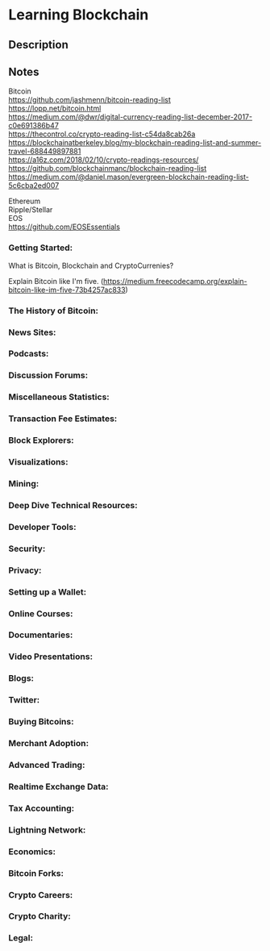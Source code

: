 # Learning Blockchain   

## Description   

## Notes
  Bitcoin   
    https://github.com/jashmenn/bitcoin-reading-list   
    https://lopp.net/bitcoin.html   
    https://medium.com/@dwr/digital-currency-reading-list-december-2017-c0e691386b47   
    https://thecontrol.co/crypto-reading-list-c54da8cab26a   
    https://blockchainatberkeley.blog/my-blockchain-reading-list-and-summer-travel-688449897881   
    https://a16z.com/2018/02/10/crypto-readings-resources/   
    https://github.com/blockchainmanc/blockchain-reading-list   
    https://medium.com/@daniel.mason/evergreen-blockchain-reading-list-5c6cba2ed007   
  
    
  Ethereum   
  Ripple/Stellar   
  EOS   
    https://github.com/EOSEssentials  


### Getting Started:   
  What is Bitcoin, Blockchain and CryptoCurrenies?
  
  Explain Bitcoin like I'm five. (https://medium.freecodecamp.org/explain-bitcoin-like-im-five-73b4257ac833)   


### The History of Bitcoin:   


### News Sites:   


### Podcasts:   


### Discussion Forums:   


### Miscellaneous Statistics:   


### Transaction Fee Estimates:   


### Block Explorers:   


### Visualizations:   


### Mining:   
 

### Deep Dive Technical Resources:   


### Developer Tools:   


### Security: 


### Privacy:   


### Setting up a Wallet:   


### Online Courses:   


### Documentaries:   


### Video Presentations:   


### Blogs:   


### Twitter:   


### Buying Bitcoins:   


### Merchant Adoption:   


### Advanced Trading:   


### Realtime Exchange Data:   


### Tax Accounting:   


### Lightning Network:   


### Economics:   


### Bitcoin Forks:   


### Crypto Careers:   


### Crypto Charity:   


### Legal:   

   
